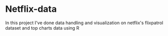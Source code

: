 # Netflix-data
In this project I've done data handling and visualization on netflix's flixpatrol dataset and top charts data using R
